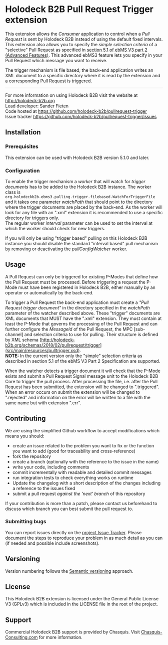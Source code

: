 # Holodeck B2B Pull Request Trigger extension
This extension allows the _Consumer_ application to control when a _Pull Request_ is sent by Holodeck B2B
instead of using the default fixed intervals.  
This extension also allows you to specify the _simple selection criteria_ of a "selective" Pull Request as specified in [section 5.1 of ebMS V3 part 2 (Advanced Features)](http://docs.oasis-open.org/ebxml-msg/ebms/v3.0/part2/201004/cs01/ebms-v3.0-part2-cs01.html#__RefHeading__435723_822242408). This advanced ebMS3 feature lets you specify in your Pull Request which message you want to receive.  

The trigger mechanism is file based; the back-end application writes an XML document to a specific directory where it is read by the extension and a corresponding Pull Request is triggered.  
__________________
For more information on using Holodeck B2B visit the website at http://holodeck-b2b.org  
Lead developer: Sander Fieten  
Code hosted at https://github.com/holodeck-b2b/pullrequest-trigger  
Issue tracker https://github.com/holodeck-b2b/pullrequest-trigger/issues

## Installation
### Prerequisites
This extension can be used with Holodeck B2B version 5.1.0 and later.

### Configuration
To enable the trigger mechanism a _worker_ that will watch for _trigger documents_ has to be added to the
Holodeck B2B instance. The worker class is `org.holodeckb2b.ebms3.pulling.trigger.filebased.WatchForTriggerFile`
and it takes one parameter _watchPath_ that should point to the directory where the trigger documents are
placed by the back-end. As the worker will look for any file with an ".xml" extension it is recommended to use
a specific directory for triggers only.  
The regular worker _interval_ parameter can be used to set the interval at which the worker
should check for new triggers.

If you will only be using "trigger based" pulling on this Holodeck B2B instance you should disable the
standard "interval based" pull mechanism by removing or deactivating the _pullConfigWatcher_ worker.

## Usage
A Pull Request can only be triggered for existing P-Modes that define how the Pull Request must be
processed. Before triggering a request the P-Mode must have been registered in Holodeck B2B, either
manually by an operator or automatically by the back-end.  

To trigger a Pull Request the back-end application must create a _"Pull Request trigger document"_ in the
directory specified in the _watchPath_ parameter of the watcher described above. These "trigger" documents
are XML documents that MUST have the ".xml" extension. They must contain at least the P-Mode that governs
the processing of the Pull Request and can further configure the _MessageId_ of the Pull Request, the MPC
 [sub-channel] and selection criteria to use for pulling. Their structure is defined by XML schema
[http://holodeck-b2b.org/schemas/2018/02/pullrequest/trigger](src/main/resources/pulltrigger.xsd).  
**NOTE:** In the current version only the "simple" selection criteria as described in section 5.1 of the
ebMS V3 Part 2 Specification are supported.

When the watcher detects a trigger document it will check that the P-Mode exists and submit a Pull Request
Signal message unit to the Holodeck B2B Core to trigger the pull process. After processing the file, i.e.
after the Pull Request has been submitted, the extension will be changed to ".triggered". When an error
occurs on submit the extension will  be changed to ".rejected" and information on the error will be written
to a file with the same name but with extension ".err".

## Contributing
We are using the simplified Github workflow to accept modifications which means you should:
* create an issue related to the problem you want to fix or the function you want to add (good for traceability and cross-reference)
* fork the repository
* create a branch (optionally with the reference to the issue in the name)
* write your code, including comments
* commit incrementally with readable and detailed commit messages
* run integration tests to check everything works on runtime
* Update the changelog with a short description of the changes including a reference to the issues fixed
* submit a pull request *against the 'next' branch* of this repository

If your contribution is more than a patch, please contact us beforehand to discuss which branch you can best submit the pull request to.

### Submitting bugs
You can report issues directly on the [project Issue Tracker](https://github.com/holodeck-b2b/pullrequest-trigger/issues).
Please document the steps to reproduce your problem in as much detail as you can (if needed and possible include screenshots).

## Versioning
Version numbering follows the [Semantic versioning](http://semver.org/) approach.

## License
This Holodeck B2B extension is licensed under the General Public License V3 (GPLv3) which is included in the LICENSE file in the root of the project.

## Support
Commercial Holodeck B2B support is provided by Chasquis. Visit [Chasquis-Consulting.com](http://chasquis-consulting.com/holodeck-b2b-support/) for more information.
